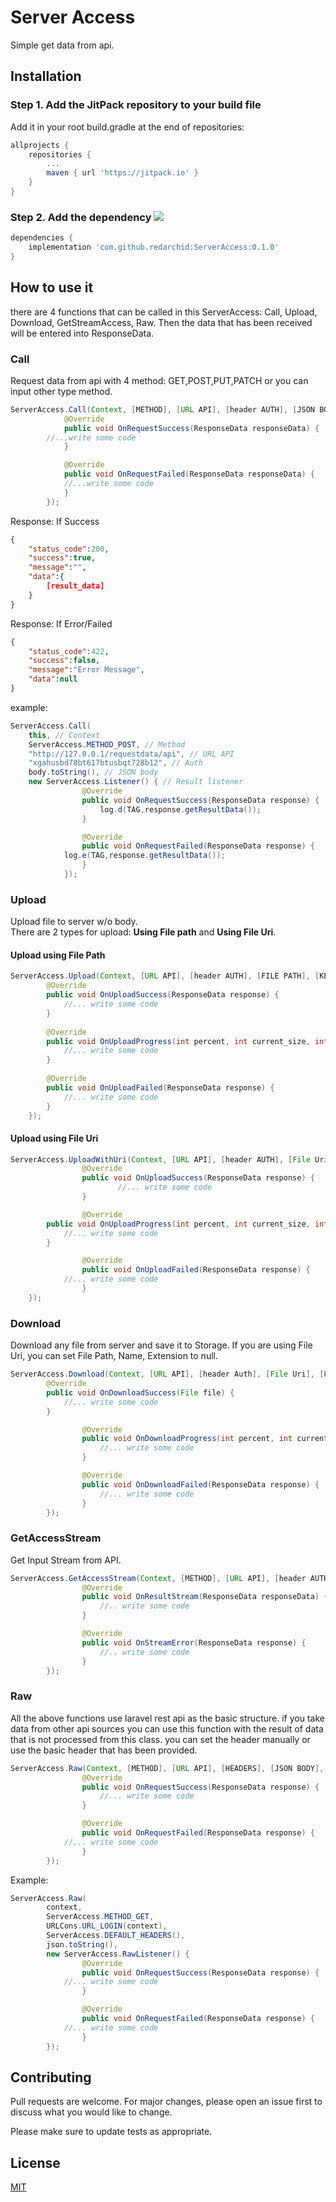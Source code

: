 # Server Access

Simple get data from api.


## Installation
### Step 1. Add the JitPack repository to your build file

Add it in your root build.gradle at the end of repositories:

```gradle
allprojects {
	repositories {
		...
		maven { url 'https://jitpack.io' }
	}
}
```

### Step 2. Add the dependency [![](https://jitpack.io/v/redarchid/ServerAccess.svg)](https://jitpack.io/#redarchid/ServerAccess)

```gradle
dependencies {
	implementation 'com.github.redarchid:ServerAccess:0.1.0'
}
```

## How to use it
there are 4 functions that can be called in this ServerAccess: Call, Upload, Download, GetStreamAccess, Raw.
Then the data that has been received will be entered into ResponseData.

### Call
Request data from api with 4 method: GET,POST,PUT,PATCH or you can input other type method.
```java
ServerAccess.Call(Context, [METHOD], [URL API], [header AUTH], [JSON BODY], new ServerAccess.Listener() {
            @Override
            public void OnRequestSuccess(ResponseData responseData) {
		//...write some code
            }

            @Override
            public void OnRequestFailed(ResponseData responseData) {
	    	//...write some code
            }
        });
```
Response: If Success
```json
{
	"status_code":200,
	"success":true,
	"message":"",
	"data":{
		[result_data]
	}
}
```
Response: If Error/Failed
```json
{
	"status_code":422, 
	"success":false,
	"message":"Error Message",
	"data":null
}
```

example:
```java
ServerAccess.Call(
	this, // Context
	ServerAccess.METHOD_POST, // Method
	"http://127.0.0.1/requestdata/api", // URL API
	"xgahusbd78bt617btusbqt728b12", // Auth
	body.toString(), // JSON body
	new ServerAccess.Listener() { // Result listener
                @Override
                public void OnRequestSuccess(ResponseData response) {
                    log.d(TAG,response.getResultData());
                }

                @Override
                public void OnRequestFailed(ResponseData response) {
		    log.e(TAG,response.getResultData());
                }
            });
```

### Upload
Upload file to server w/o body.</br>
There are 2 types for upload: <b>Using File path</b> and <b>Using File Uri</b>.
</br>
#### Upload using File Path
```java
ServerAccess.Upload(Context, [URL API], [header AUTH], [FILE PATH], [KEY QUERY], [JSON BODY], new ServerAccess.UploadListener() {
		@Override 
		public void OnUploadSuccess(ResponseData response) {
			//... write some code
		}
			
		@Override 
		public void OnUploadProgress(int percent, int current_size, int total_size, boolean uploadComplete) {
			//... write some code
		}
			
		@Override 
		public void OnUploadFailed(ResponseData response) {
			//... write some code
		}
	});
```

#### Upload using File Uri
```java
ServerAccess.UploadWithUri(Context, [URL API], [header AUTH], [File Uri], [File Name], [KEY QUERY], [JSON BODY], new ServerAccess.UploadListener() {
                @Override
                public void OnUploadSuccess(ResponseData response) {
                    	//... write some code
                }

                @Override 
		public void OnUploadProgress(int percent, int current_size, int total_size, boolean uploadComplete) {
			//... write some code
		}

                @Override
                public void OnUploadFailed(ResponseData response) {
			//... write some code
                }
	});
```

### Download
Download any file from server and save it to Storage.
If you are using File Uri, you can set File Path, Name, Extension to null.
```java
ServerAccess.Download(Context, [URL API], [header Auth], [File Uri], [File Path], [File Name], [File Extension], new ServerAccess.DownloadListener() {
		@Override
		public void OnDownloadSuccess(File file) {
			//... write some code
		}

            	@Override
            	public void OnDownloadProgress(int percent, int current_size, int total_size) {
                	//... write some code
            	}

            	@Override
            	public void OnDownloadFailed(ResponseData response) {
                	//... write some code
            	}
        });
```

### GetAccessStream
Get Input Stream from API.
```java
ServerAccess.GetAccessStream(Context, [METHOD], [URL API], [header AUTH], [JSON BODY], new ServerAccess.StreamListener() {
            	@Override
            	public void OnResultStream(ResponseData responseData) {
                	//.. write some code
            	}

            	@Override
            	public void OnStreamError(ResponseData response) {
                	//.. write some code
            	}
        });
```

### Raw
All the above functions use laravel rest api as the basic structure. if you take data from other api sources you can use this function with the result of data that is not processed from this class. you can set the header manually or use the basic header that has been provided.
```java
ServerAccess.Raw(Context, [METHOD], [URL API], [HEADERS], [JSON BODY], new ServerAccess.RawListener() {
            	@Override
            	public void OnRequestSuccess(ResponseData response) {
                	//... write some code
            	}

            	@Override
            	public void OnRequestFailed(ResponseData response) {
			//... write some code
            	}
        });

```

Example:
```java
ServerAccess.Raw(
		context, 
		ServerAccess.METHOD_GET, 
		URLCons.URL_LOGIN(context), 
		ServerAccess.DEFAULT_HEADERS(), 
		json.toString(), 
		new ServerAccess.RawListener() {
            	@Override
            	public void OnRequestSuccess(ResponseData response) {
			//... write some code
            	}

            	@Override
            	public void OnRequestFailed(ResponseData response) {
			//... write some code
            	}
        });
```


## Contributing
Pull requests are welcome. For major changes, please open an issue first to discuss what you would like to change.

Please make sure to update tests as appropriate.

## License
[MIT](https://choosealicense.com/licenses/mit/)

